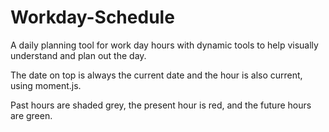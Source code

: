 # Workday-Schedule

A daily planning tool for work day hours with dynamic tools to help visually understand and plan out the day.

The date on top is always the current date and the hour is also current, using moment.js.

Past hours are shaded grey, the present hour is red, and the future hours are green.
